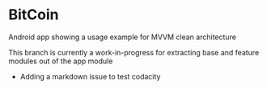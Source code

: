 # BitCoin
Android app showing a usage example for MVVM clean architecture

This branch is currently a work-in-progress for extracting base and feature modules out of the app module

- Adding a markdown issue to test codacity
